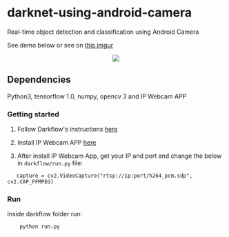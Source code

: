 # darknet-using-android-camera
Real-time object detection and classification using Android Camera

See demo below or see on [this imgur](http://i.imgur.com/EyZZKAA.gif)

<p align="center"> <img src="demo.gif"/> </p>


## Dependencies

Python3, tensorflow 1.0, numpy, opencv 3 and IP Webcam APP 

### Getting started

1. Follow Darkflow's instructions [here](https://github.com/thtrieu/darkflow/blob/master/README.md)

2. Install IP Webcam APP [here](https://play.google.com/store/apps/details?id=com.pas.webcam)

3. After install IP Webcam App, get your IP and port and change the below in `darkflow/run.py` file:

```
   capture = cv2.VideoCapture("rtsp://ip:port/h264_pcm.sdp", cv2.CAP_FFMPEG) 
```

### Run

Inside darkflow folder run:
```
    python run.py
```


